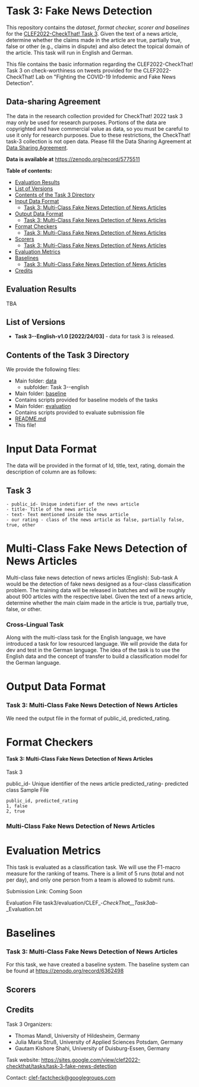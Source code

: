 # Task 3: Fake News Detection

This repository contains the _dataset_, _format checker, scorer and baselines_ for the [CLEF2022-CheckThat! Task 3](https://sites.google.com/view/clef2022-checkthat/tasks/task-3-fake-news-detection).
Given the text of a news article, determine whether the claims made in the article are true, partially true, false or other (e.g., claims in dispute) and also detect the topical domain of the article. This task will run in English and German.

This file contains the basic information regarding the CLEF2022-CheckThat! Task 3 on check-worthiness on tweets provided for the CLEF2022-CheckThat! Lab on "Fighting the COVID-19 Infodemic and Fake News Detection".

<!-- The current version (?) corresponds to the release of the first batch of the training data set.
The test set is released with the current version. -->


## Data-sharing Agreement

The data in the research collection provided for CheckThat! 2022 task 3 may only be used for research purposes. Portions of the data are copyrighted and have commercial value as data, so you must be careful to use it only for research purposes. Due to these restrictions, the CheckThat! task-3 collection is not open data. Please fill the Data Sharing Agreement at <a href="https://tinyurl.com/4yx2xs5u"> Data Sharing Agreement</a>.

**Data is available at**
 https://zenodo.org/record/5775511


__Table of contents:__
- [Evaluation Results](#evaluation-results)
- [List of Versions](#list-of-versions)
- [Contents of the Task 3 Directory](#contents-of-the-repository)
- [Input Data Format](#input-data-format)
	- [Task 3: Multi-Class Fake News Detection of News Articles](#Subtask-3A-Multi-Class-Fake-News-Detection-of-News-Articles)
- [Output Data Format](#output-data-format)
	- [Task 3: Multi-Class Fake News Detection of News Articles](#Multi-Class-Fake-News-Detection-of-News-Articles)
- [Format Checkers](#format-checkers)
	- [Task 3: Multi-Class Fake News Detection of News Articles](#Subtask-3A-Multi-Class-Fake-News-Detection-of-News-Articles-2)
- [Scorers](#scorers)
	- [Task 3: Multi-Class Fake News Detection of News Articles](#Subtask-3A-Multi-Class-Fake-News-Detection-of-News-Articles-3)
- [Evaluation Metrics](#evaluation-metrics)
- [Baselines](#baselines)
	- [Task 3: Multi-Class Fake News Detection of News Articles](#Subtask-3A-Multi-Class-Fake-News-Detection-of-News-Articles-4)
- [Credits](#credits)

## Evaluation Results

TBA

## List of Versions

- **Task 3--English-v1.0 [2022/24/03]** - data for task 3 is released.

## Contents of the Task 3 Directory
We provide the following files:

- Main folder: [data](./data)
  - subfolder: Task 3--english
- Main folder: [baseline](./baseline)<br/>
- 	Contains scripts provided for baseline models of the tasks
- Main folder: [evaluation](./format_checker)<br/>
- 	Contains scripts provided to evaluate submission file
- [README.md](./README.md) <br/>
- 	This file!



# Input Data Format

The data will be provided in the format of Id, title, text, rating, domain the description of column are as follows:

## Task 3
```
- public_id- Unique indetifier of the news article
- title- Title of the news article
- text- Text mentioned inside the news article
- our rating - class of the news article as false, partially false, true, other
```

# Multi-Class Fake News Detection of News Articles

Multi-class fake news detection of news articles (English): Sub-task A would be the detection of fake news designed as a four-class classification problem. The training data will be released in batches and will be roughly about 900 articles with the respective label. Given the text of a news article, determine whether the main claim made in the article is true, partially true, false, or other.

### Cross-Lingual Task

Along with the multi-class task for the English language, we have introduced a task for low resourced language. We will provide the data for dev and test in the German language. The idea of the task is to use the English data and the concept of transfer to build a classification model for the German language.

# Output Data Format

### Task 3: Multi-Class Fake News Detection of News Articles

We need the output file in the format of public_id, predicted_rating.


# Format Checkers

#### Task 3: Multi-Class Fake News Detection of News Articles

Task 3

public_id- Unique identifier of the news article
predicted_rating- predicted class
Sample File

```
public_id, predicted_rating
1, false
2, true
```

### Multi-Class Fake News Detection of News Articles

# Evaluation Metrics

This task is evaluated as a classification task. We will use the F1-macro measure for the ranking of teams. There is a limit of 5 runs (total and not per day), and only one person from a team is allowed to submit runs.

Submission Link: Coming Soon

Evaluation File task3/evaluation/CLEF_-_CheckThat__Task3ab_-_Evaluation.txt

# Baselines

### Task 3: Multi-Class Fake News Detection of News Articles

For this task, we have created a baseline system. The baseline system can be found at https://zenodo.org/record/6362498

## Scorers


## Credits

Task 3 Organizers:

- Thomas Mandl, University of Hildesheim, Germany
- Julia Maria Struß, University of Applied Sciences Potsdam, Germany
- Gautam Kishore Shahi, University of Duisburg-Essen, Germany

Task website: https://sites.google.com/view/clef2022-checkthat/tasks/task-3-fake-news-detection

Contact:   clef-factcheck@googlegroups.com
